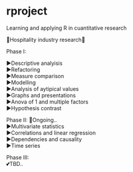 # rproject
Learning and applying R in cuantitative research 

🔎Hospitality industry research🔎

Phase I:

▶️Descriptive analyisis   
▶️Refactoring   
▶️Measure comparison    
▶️Modelling   
▶️Analysis of aytipical values    
▶️Graphs and presentations    
▶️Anova of 1 and multiple factors   
▶️Hypothesis contrast   

Phase II: 
👻Ongoing..   
▶️Multivariate statistics   
▶️Correlations and linear regression    
▶️Dependencies and causality    
▶️Time series   

Phase III:  
💕TBD..   
